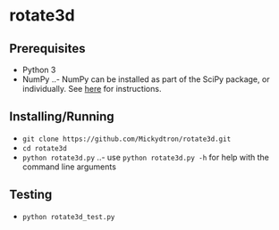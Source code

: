 # rotate3d

## Prerequisites

- Python 3
- NumPy
..- NumPy can be installed as part of the SciPy package, or individually. See [here](http://scipy.org/install.html) for instructions. 


## Installing/Running

- `git clone https://github.com/Mickydtron/rotate3d.git`
- `cd rotate3d`
- `python rotate3d.py`
..- use `python rotate3d.py -h` for help with the command line arguments

## Testing

- `python rotate3d_test.py`
